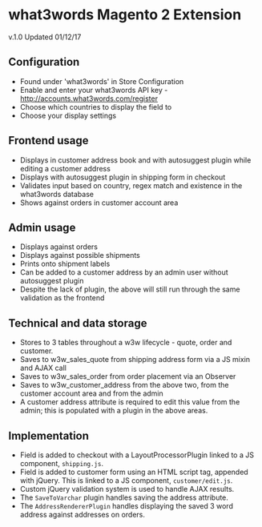 # what3words Magento 2 Extension
v.1.0 Updated 01/12/17

## Configuration
* Found under 'what3words' in Store Configuration
* Enable and enter your what3words API key - http://accounts.what3words.com/register
* Choose which countries to display the field to
* Choose your display settings

## Frontend usage
* Displays in customer address book and with autosuggest plugin while editing a customer address
* Displays with autosuggest plugin in shipping form in checkout
* Validates input based on country, regex match and existence in the what3words database
* Shows against orders in customer account area

## Admin usage
* Displays against orders
* Displays against possible shipments
* Prints onto shipment labels
* Can be added to a customer address by an admin user without autosuggest plugin
* Despite the lack of plugin, the above will still run through the same validation as the frontend

## Technical and data storage
* Stores to 3 tables throughout a w3w lifecycle - quote, order and customer.
* Saves to w3w_sales_quote from shipping address form via a JS mixin and AJAX call
* Saves to w3w_sales_order from order placement via an Observer
* Saves to w3w_customer_address from the above two, from the customer account area and from the admin
* A customer address attribute is required to edit this value from the admin; this is populated with a plugin in the above areas.

## Implementation
* Field is added to checkout with a LayoutProcessorPlugin linked to a JS component, `shipping.js`.
* Field is added to customer form using an HTML script tag, appended with jQuery. This is linked to a JS component, `customer/edit.js`. 
* Custom jQuery validation system is used to handle AJAX results.
* The `SaveToVarchar` plugin handles saving the address attribute.
* The `AddressRendererPlugin` handles displaying the saved 3 word address against addresses on orders.
